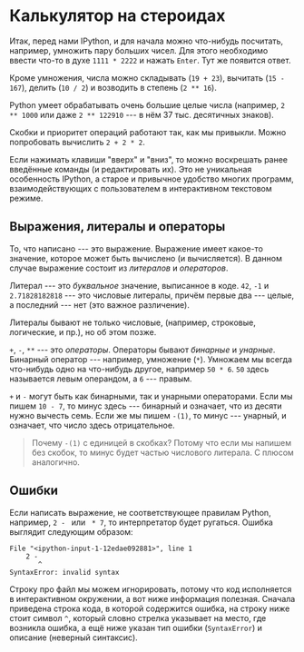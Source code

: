 # Калькулятор на стероидах

Итак, перед нами IPython, и для начала можно что-нибудь посчитать, например, умножить пару больших чисел.
Для этого необходимо ввести что-то в духе `1111 * 2222` и нажать `Enter`. Тут же появится ответ.

Кроме умножения, числа можно складывать (`19 + 23`), вычитать (`15 - 167`), делить (`10 / 2`) и возводить в степень (`2 ** 16`).

Python умеет обрабатывать очень большие целые числа (например, `2 ** 1000` или даже `2 ** 122910` --- в нём 37 тыс. десятичных знаков).

Скобки и приоритет операций работают так, как мы привыкли. Можно попробовать вычислить `2 + 2 * 2`.

Если нажимать клавиши "вверх" и "вниз", то можно воскрешать ранее введённые команды (и редактировать их). Это не уникальная
особенность IPython, а старое и привычное удобство многих программ, взаимодействующих с пользователем
в интерактивном текстовом режиме.

## Выражения, литералы и операторы

То, что написано --- это выражение. Выражение имеет какое-то значение, которое может быть вычислено (и вычисляется).
В данном случае выражение состоит из _литералов_ и _операторов_.

Литерал --- это _буквальное_ значение, выписанное в коде. `42`, `-1` и `2.71828182818` --- это числовые литералы, 
причём первые два --- целые, а последний --- нет (это важное различение).

Литералы бывают не только числовые, (например, строковые, логические, и пр.), но об этом позже.

`+`, `-`, `**` --- это _операторы_. Операторы бывают _бинарные_ и _унарные_. Бинарный оператор --- например, умножение (`*`).
Умножаем мы всегда что-нибудь одно на что-нибудь другое, например `50 * 6`. `50` здесь называется левым операндом,
а `6` --- правым.

`+` и `-` могут быть как бинарными, так и унарными операторами. Если мы пишем `10 - 7`, то минус здесь --- бинарный и означает,
что из десяти нужно вычесть семь. Если же мы пишем `-(1)`, то минус --- унарный, и означает, что число здесь отрицательное.

> Почему `-(1)` с единицей в скобках? Потому что если мы напишем без скобок, то минус будет частью числового литерала. С плюсом аналогично.

## Ошибки
Если написать выражение, не соответствующее правилам Python, например, `2 - ` или ` * 7`, то интерпретатор будет
ругаться. Ошибка выглядит следующим образом:

```
File "<ipython-input-1-12edae092881>", line 1
    2 -
       ^
SyntaxError: invalid syntax
```

Строку про файл мы можем игнорировать, потому что код исполняется в интерактивном окружении, а вот ниже информация полезная.
Сначала приведена строка кода, в которой содержится ошибка, на строку ниже стоит символ `^`, который словно стрелка указывает на 
место, где возникла ошибка, а ещё ниже указан тип ошибки (`SyntaxError`) и описание (неверный синтаксис).


